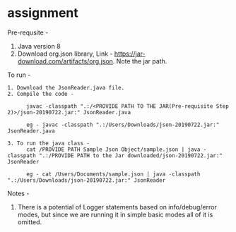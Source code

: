 # assignment
Pre-requsite -
  1. Java version 8
  2. Download org.json library, Link - https://jar-download.com/artifacts/org.json.
      Note the jar path.
        
  To run -
  
    1. Download the JsonReader.java file.
    2. Compile the code -
          
          javac -classpath ".:/<PROVIDE PATH TO THE JAR(Pre-requisite Step 2)>/json-20190722.jar:" JsonReader.java
          
          eg - javac -classpath ".:/Users/Downloads/json-20190722.jar:" JsonReader.java
          
    3. To run the java class - 
          cat /PROVIDE PATH Sample Json Object/sample.json | java -classpath ".:/PROVIDE PATH to the Jar downloaded/json-20190722.jar:" JsonReader
          
          eg - cat /Users/Documents/sample.json | java -classpath ".:/Users/Downloads/json-20190722.jar:" JsonReader

Notes - 

  1. There is a potential of Logger statements based on info/debug/error modes, but since we are running it in simple basic modes all of it is omitted.
